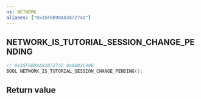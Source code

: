 ```yaml
---
ns: NETWORK
aliases: ["0x35F0B98A8387274D"]
---
```

## NETWORK_IS_TUTORIAL_SESSION_CHANGE_PENDING

```c
// 0x35F0B98A8387274D 0xA003C40B
BOOL NETWORK_IS_TUTORIAL_SESSION_CHANGE_PENDING();
```

## Return value
